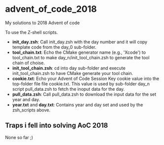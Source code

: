 # advent_of_code_2018
My solutions to 2018 Advent of code

To use the Z-shell scripts. 
* **init_day.zsh**: Call init_day.zsh with the day number and it will copy template code from the day_0 sub-folder.
* **tool_chain.txt**: Echo the CMake generator name (e.g., 'Xcode') to tool_chain.txt to make day_n/init_tool_chain.zsh to generate the tool chain of choise.
* **init_tool_chain.zsh**: cd into day sub-folder and execute init_tool_chain.zsh to have CMake generate your tool chain.
* **cookie.txt**: Echo your Advent of Code Session Key cookie value into the top-folder file file cookie.txt. This value is used by sub-folder day_n script pull_data.zsh to fetch the inoput data for the day.
* **pull_data.zsh**: Call pull_data.zsh to download the input data for the set year and day.
* **year.txt** and **day.txt**: Contains year and day set and used by the zsh_scripts above.

## Traps i fell into solving AoC 2018

None so far ;)